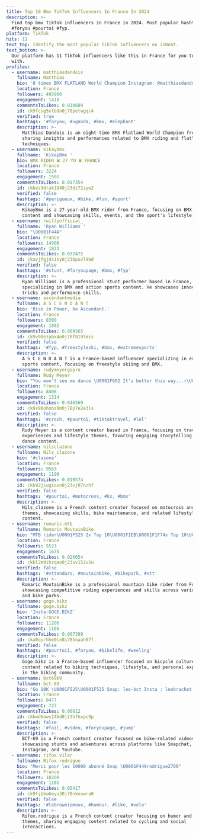 ```yaml
---
title: Top 10 Bmx TikTok Influencers In France In 2024
description: >-
  Find top bmx TikTok influencers in France in 2024. Most popular hashtags: #bmx
  #foryou #pourtoi #fyp.
platform: TikTok
hits: 11
text_top: Identify the most popular TikTok influencers on inBeat.
text_bottom: >-
  Our platform has 11 TikTok influencers like this in France for you to connect
  with.
profiles:
  - username: matthiasdandois
    fullname: Matthias
    bio: '8 times BMX FLATLAND World Champion Instagram: @matthiasdandois'
    location: France
    followers: 495900
    engagement: 1418
    commentsToLikes: 0.010689
    id: ck9fcsg5xlb9n0j78petwgqc4
    verified: true
    hashtags: '#foryou, #uganda, #bmx, #elephant'
    description: >-
      Matthias Dandois is an eight-time BMX Flatland World Champion from France,
      sharing insights and performances related to BMX riding and flatland
      techniques.
  - username: kikaybmx
    fullname: 'KikayBmx '
    bio: BMX RIDER ❌ 27 YO ❌ FRANCE
    location: France
    followers: 3224
    engagement: 1501
    commentsToLikes: 0.017354
    id: ckbez3drak1540j23dz72zyw2
    verified: false
    hashtags: '#perigueux, #bike, #fun, #sport'
    description: >-
      KikayBmx is a 27-year-old BMX rider from France, focusing on BMX-related
      content and showcasing skills, events, and the sport's lifestyle.
  - username: rwillyofficial_
    fullname: 'Ryan Williams '
    bio: "\U0001F44A"
    location: France
    followers: 14900
    engagement: 1833
    commentsToLikes: 0.032475
    id: ckavjfgjds1sy0j236pxvl96d
    verified: false
    hashtags: '#stunt, #foryoupage, #bmx, #fyp'
    description: >-
      Ryan Williams is a professional stunt performer based in France,
      specializing in BMX and action sports content. He showcases innovative
      tricks and performance skills.
  - username: ascendantmedia
    fullname: A S C E N D A N T
    bio: 'Rise in Power, be Ascendant.'
    location: France
    followers: 8300
    engagement: 1882
    commentsToLikes: 0.009565
    id: ck9v90ezabx4e0j78f819lmis
    verified: false
    hashtags: '#fyp, #freestyleski, #bmx, #extremesports'
    description: >-
      A S C E N D A N T is a France-based influencer specializing in extreme
      sports content, focusing on freestyle skiing and BMX.
  - username: rudymeyergopro
    fullname: Rudy Meyer
    bio: "You won’t see me dance \U0001F602 It’s better this way...✌\U0001F3FC"
    location: France
    followers: 8408
    engagement: 1314
    commentsToLikes: 0.046569
    id: ck9v90ohobz8m0j78p7e2e3ls
    verified: false
    hashtags: '#crash, #pourtoi, #tiktoktravel, #lol'
    description: >-
      Rudy Meyer is a content creator based in France, focusing on travel
      experiences and lifestyle themes, favoring engaging storytelling over
      dance content.
  - username: nilsclazone
    fullname: Nils_clazone
    bio: '#clazone'
    location: France
    followers: 9563
    engagement: 1190
    commentsToLikes: 0.019574
    id: ckb92jiugiovn0j23vj07nchf
    verified: false
    hashtags: '#pourtoi, #motocross, #kx, #bmx'
    description: >-
      Nils_clazone is a French content creator focused on motocross and BMX
      themes, showcasing skills, bike maintenance, and related lifestyle
      content.
  - username: romaric.mtb
    fullname: Romaric MoutainBike.
    bio: "MTB rider\U0001F525 2x Top 10\U0001F1EB\U0001F1F74x Top 10\U0001F1E8\U0001F1ED 1x Top 10 Europe Insta: Romaric.trashbass"
    location: France
    followers: 5523
    engagement: 1675
    commentsToLikes: 0.026654
    id: ckbl2m9ihzqao0j23uv152u5u
    verified: false
    hashtags: '#vttenduro, #moutainbike, #bikepark, #vtt'
    description: >-
      Romaric MoutainBike is a professional mountain bike rider from France,
      showcasing competitive riding experiences and skills across various trails
      and bike parks.
  - username: goge.bikz
    fullname: goge.bikz
    bio: 'Insta:GOGE.BIKZ'
    location: France
    followers: 11200
    engagement: 1166
    commentsToLikes: 0.007399
    id: cka0qsrhhe0ln0i78hnaah07f
    verified: false
    hashtags: '#pourtoii, #foryou, #bikelife, #weeling'
    description: >-
      Goge.bikz is a France-based influencer focused on bicycle culture, sharing
      content related to biking techniques, lifestyle, and personal experiences
      in the biking community.
  - username: bct6969
    fullname: bct-69
    bio: "Go 10K \U0001F525\U0001F525 Snap: leo-bct Insta : leobrachet ✅\U0001F525☄️\U0001F4A5 YouTube BCTL bike"
    location: France
    followers: 8477
    engagement: 727
    commentsToLikes: 0.00612
    id: ckbwd6ows146d0j23hfhxpc9p
    verified: false
    hashtags: '#fail, #video, #foryoupage, #jump'
    description: >-
      BCT-69 is a French content creator focused on bike-related videos,
      showcasing stunts and adventures across platforms like Snapchat,
      Instagram, and YouTube.
  - username: rifox.vilar
    fullname: Rifox.rodrigue
    bio: "Merci pour les 10000 abonné Snap \U0001F449rodrigue2700"
    location: France
    followers: 10200
    engagement: 1181
    commentsToLikes: 0.05417
    id: ck9fjbbu6eyu30j78nknuwra0
    verified: false
    hashtags: '#lebrowniemouv, #humour, #like, #velo'
    description: >-
      Rifox.rodrigue is a French content creator focusing on humor and lifestyle
      themes, sharing engaging content related to cycling and social
      interactions.
---
```



